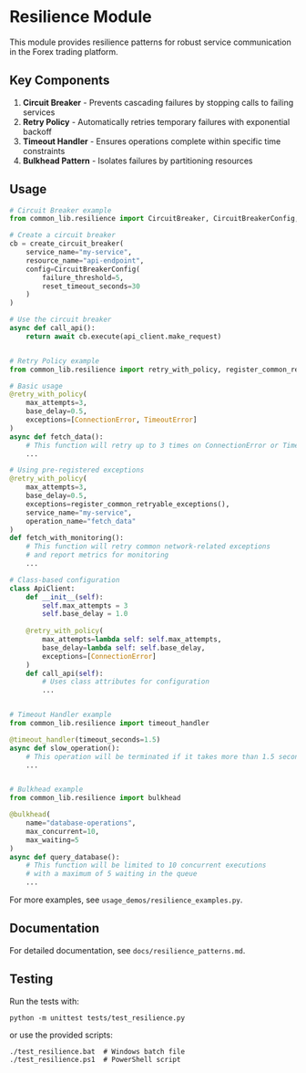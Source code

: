 # Resilience Module

This module provides resilience patterns for robust service communication in the Forex trading platform.

## Key Components

1. **Circuit Breaker** - Prevents cascading failures by stopping calls to failing services
2. **Retry Policy** - Automatically retries temporary failures with exponential backoff
3. **Timeout Handler** - Ensures operations complete within specific time constraints
4. **Bulkhead Pattern** - Isolates failures by partitioning resources

## Usage

```python
# Circuit Breaker example
from common_lib.resilience import CircuitBreaker, CircuitBreakerConfig, create_circuit_breaker

# Create a circuit breaker
cb = create_circuit_breaker(
    service_name="my-service", 
    resource_name="api-endpoint",
    config=CircuitBreakerConfig(
        failure_threshold=5,
        reset_timeout_seconds=30
    )
)

# Use the circuit breaker
async def call_api():
    return await cb.execute(api_client.make_request)


# Retry Policy example
from common_lib.resilience import retry_with_policy, register_common_retryable_exceptions

# Basic usage
@retry_with_policy(
    max_attempts=3,
    base_delay=0.5,
    exceptions=[ConnectionError, TimeoutError]
)
async def fetch_data():
    # This function will retry up to 3 times on ConnectionError or TimeoutError
    ...

# Using pre-registered exceptions
@retry_with_policy(
    max_attempts=3,
    base_delay=0.5,
    exceptions=register_common_retryable_exceptions(),
    service_name="my-service", 
    operation_name="fetch_data"
)
def fetch_with_monitoring():
    # This function will retry common network-related exceptions
    # and report metrics for monitoring
    ...

# Class-based configuration
class ApiClient:
    def __init__(self):
        self.max_attempts = 3
        self.base_delay = 1.0
        
    @retry_with_policy(
        max_attempts=lambda self: self.max_attempts,
        base_delay=lambda self: self.base_delay,
        exceptions=[ConnectionError]
    )
    def call_api(self):
        # Uses class attributes for configuration
        ...


# Timeout Handler example
from common_lib.resilience import timeout_handler

@timeout_handler(timeout_seconds=1.5)
async def slow_operation():
    # This operation will be terminated if it takes more than 1.5 seconds
    ...


# Bulkhead example
from common_lib.resilience import bulkhead

@bulkhead(
    name="database-operations",
    max_concurrent=10,
    max_waiting=5
)
async def query_database():
    # This function will be limited to 10 concurrent executions
    # with a maximum of 5 waiting in the queue
    ...
```

For more examples, see `usage_demos/resilience_examples.py`.

## Documentation

For detailed documentation, see `docs/resilience_patterns.md`.

## Testing

Run the tests with:

```
python -m unittest tests/test_resilience.py
```

or use the provided scripts:

```
./test_resilience.bat  # Windows batch file
./test_resilience.ps1  # PowerShell script
```
